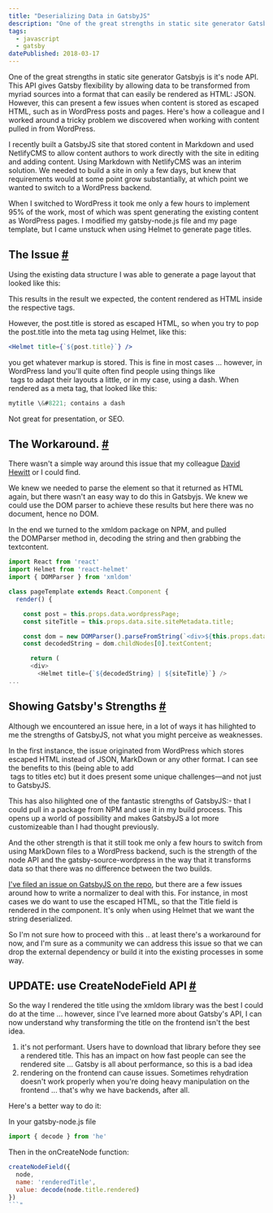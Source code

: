 ```yaml
---
title: "Deserializing Data in GatsbyJS"
description: "One of the great strengths in static site generator Gatsbyjs is the node API but it can present a few issues in certain circumstances when content is stored as escaped HTML, such as in WordPress posts and pages. Here's how we recently dealt with this issue when using react-helmet."
tags: 
  - javascript
  - gatsby
datePublished: 2018-03-17
---
```

One of the great strengths in static site generator Gatsbyjs is it's node API. This API gives Gatsby flexibility by allowing data to be transformed from myriad sources into a format that can easily be rendered as HTML: JSON. However, this can present a few issues when content is stored as escaped HTML, such as in WordPress posts and pages. Here's how a colleague and I worked around a tricky problem we discovered when working with content pulled in from WordPress.

I recently built a GatsbyJS site that stored content in Markdown and used NetlifyCMS to allow content authors to work directly with the site in editing and adding content. Using Markdown with NetlifyCMS was an interim solution. We needed to build a site in only a few days, but knew that requirements would at some point grow substantially, at which point we wanted to switch to a WordPress backend.

When I switched to WordPress it took me only a few hours to implement 95% of the work, most of which was spent generating the existing content as WordPress pages. I modified my gatsby-node.js file and my page template, but I came unstuck when using Helmet to generate page titles.

## The Issue [#](https://deliciousreverie.co.uk/posts/deserializing-data-in-gatsbyjs/#the-issue)

Using the existing data structure I was able to generate a page layout that looked like this:

This results in the result we expected, the content rendered as HTML inside the respective tags.

However, the post.title is stored as escaped HTML, so when you try to pop the post.title into the meta tag using Helmet, like this:

```jsx
<Helmet title={`${post.title}`} />
```

you get whatever markup is stored. This is fine in most cases ... however, in WordPress land you'll quite often find people using things like <br> tags to adapt their layouts a little, or in my case, using a dash. When rendered as a meta tag, that looked like this:

```javascript
mytitle \&#8221; contains a dash
```

Not great for presentation, or SEO.

## The Workaround. [#](https://deliciousreverie.co.uk/posts/deserializing-data-in-gatsbyjs/#the-workaround.)

There wasn't a simple way around this issue that my colleague [David Hewitt](https://twitter.com/Mosh1e) or I could find.

We knew we needed to parse the element so that it returned as HTML again, but there wasn't an easy way to do this in Gatsbyjs. We knew we could use the DOM parser to achieve these results but here there was no document, hence no DOM.

In the end we turned to the xmldom package on NPM, and pulled the DOMParser method in, decoding the string and then grabbing the textcontent.

```javascript
import React from 'react'
import Helmet from 'react-helmet'
import { DOMParser } from 'xmldom'

class pageTemplate extends React.Component {
  render() {

    const post = this.props.data.wordpressPage;
    const siteTitle = this.props.data.site.siteMetadata.title;

    const dom = new DOMParser().parseFromString(`<div>${this.props.data.wordpressPage.title}</div>`);
    const decodedString = dom.childNodes[0].textContent;

      return (
      <div>
        <Helmet title={`${decodedString} | ${siteTitle}`} />
...
```

## Showing Gatsby's Strengths [#](https://deliciousreverie.co.uk/posts/deserializing-data-in-gatsbyjs/#showing-gatsby's-strengths)

Although we encountered an issue here, in a lot of ways it has hilighted to me the strengths of GatsbyJS, not what you might perceive as weaknesses.

In the first instance, the issue originated from WordPress which stores escaped HTML instead of JSON, MarkDown or any other format. I can see the benefits to this (being able to add <br> tags to titles etc) but it does present some unique challenges—and not just to GatsbyJS.

This has also hilighted one of the fantastic strengths of GatsbyJS:- that I could pull in a package from NPM and use it in my build process. This opens up a world of possibility and makes GatsbyJS a lot more customizeable than I had thought previously.

And the other strength is that it still took me only a few hours to switch from using MarkDown files to a WordPress backend, such is the strength of the node API and the gatsby-source-wordpress in the way that it transforms data so that there was no difference between the two builds.

[I've filed an issue on GatsbyJS on the repo](https://github.com/gatsbyjs/gatsby/issues/4543), but there are a few issues around how to write a normalizer to deal with this. For instance, in most cases we do want to use the escaped HTML, so that the Title field is rendered in the component. It's only when using Helmet that we want the string deserialized.

So I'm not sure how to proceed with this .. at least there's a workaround for now, and I'm sure as a community we can address this issue so that we can drop the external dependency or build it into the existing processes in some way.

## UPDATE: use CreateNodeField API [#](https://deliciousreverie.co.uk/posts/deserializing-data-in-gatsbyjs/#update:-use-createnodefield-api)

So the way I rendered the title using the xmldom library was the best I could do at the time ... however, since I've learned more about Gatsby's API, I can now understand why transforming the title on the frontend isn't the best idea.

1.  it's not performant. Users have to download that library before they see a rendered title. This has an impact on how fast people can see the rendered site ... Gatsby is all about performance, so this is a bad idea
2.  rendering on the frontend can cause issues. Sometimes rehydration doesn't work properly when you're doing heavy manipulation on the frontend ... that's why we have backends, after all.

Here's a better way to do it:

In your gatsby-node.js file

```javascript
import { decode } from 'he'
```

Then in the onCreateNode function:

```javascript
createNodeField({
  node,
  name: 'renderedTitle',
  value: decode(node.title.rendered)
})
```"